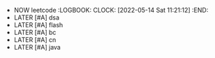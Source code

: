- NOW leetcode
  :LOGBOOK:
  CLOCK: [2022-05-14 Sat 11:21:12]
  :END:
- LATER [#A] dsa
- LATER [#A] flash
- LATER [#A] bc
- LATER [#A] cn
- LATER [#A] java